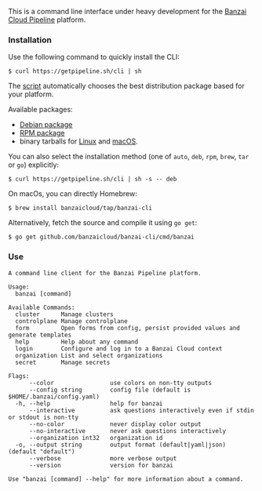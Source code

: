 This is a command line interface under heavy development for the [Banzai Cloud Pipeline](https://beta.banzaicloud.io/) platform.

### Installation

Use the following command to quickly install the CLI:

```
$ curl https://getpipeline.sh/cli | sh
```

The [script](scripts/getcli.sh) automatically chooses the best distribution package based for your platform.

Available packages:

- [Debian package](https://banzaicloud.com/downloads/banzai-cli/latest?format=deb)
- [RPM package](https://banzaicloud.com/downloads/banzai-cli/latest?format=rpm)
- binary tarballs for [Linux](https://banzaicloud.com/downloads/banzai-cli/latest?os=linux) and [macOS](https://banzaicloud.com/downloads/banzai-cli/latest?os=darwin).

You can also select the installation method (one of `auto`, `deb`, `rpm`, `brew`, `tar` or `go`) explicitly:

```
$ curl https://getpipeline.sh/cli | sh -s -- deb
```

On macOs, you can directly Homebrew:

```
$ brew install banzaicloud/tap/banzai-cli
```

Alternatively, fetch the source and compile it using `go get`:

```
$ go get github.com/banzaicloud/banzai-cli/cmd/banzai
```

### Use

```
A command line client for the Banzai Pipeline platform.

Usage:
  banzai [command]

Available Commands:
  cluster      Manage clusters
  controlplane Manage controlplane
  form         Open forms from config, persist provided values and generate templates
  help         Help about any command
  login        Configure and log in to a Banzai Cloud context
  organization List and select organizations
  secret       Manage secrets

Flags:
      --color                use colors on non-tty outputs
      --config string        config file (default is $HOME/.banzai/config.yaml)
  -h, --help                 help for banzai
      --interactive          ask questions interactively even if stdin or stdout is non-tty
      --no-color             never display color output
      --no-interactive       never ask questions interactively
      --organization int32   organization id
  -o, --output string        output format (default|yaml|json) (default "default")
      --verbose              more verbose output
      --version              version for banzai

Use "banzai [command] --help" for more information about a command.
```
